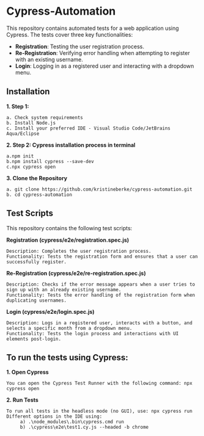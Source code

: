 # Cypress-Automation

This repository contains automated tests for a web application using Cypress. The tests cover three key functionalities:
- **Registration**: Testing the user registration process.
- **Re-Registration**: Verifying error handling when attempting to register with an existing username.
- **Login**: Logging in as a registered user and interacting with a dropdown menu.

## Installation
**1. Step 1:**

	a. Check system requirements
	b. Install Node.js
	c. Install your preferred IDE - Visual Studio Code/JetBrains Aqua/Eclipse   
**2. Step 2: Cypress installation process in terminal**

	a.npm init
	b.npm install cypress --save-dev
	c.npx cypress open
**3. Clone the Repository**

	a. git clone https://github.com/kristineberke/cypress-automation.git
	b. cd cypress-automation

## Test Scripts
This repository contains the following test scripts:

**Registration (cypress/e2e/registration.spec.js)** 

	Description: Completes the user registration process.
	Functionality: Tests the registration form and ensures that a user can successfully register.
**Re-Registration (cypress/e2e/re-registration.spec.js)**

	Description: Checks if the error message appears when a user tries to sign up with an already existing username.
	Functionality: Tests the error handling of the registration form when duplicating usernames.
**Login (cypress/e2e/login.spec.js)**

	Description: Logs in a registered user, interacts with a button, and selects a specific month from a dropdown menu.
	Functionality: Tests the login process and interactions with UI elements post-login.

## To run the tests using Cypress:
**1. Open Cypress**

	You can open the Cypress Test Runner with the following command: npx cypress open
**2. Run Tests**

	To run all tests in the headless mode (no GUI), use: npx cypress run
	Different options in the IDE using: 
 		 a) .\node_modules\.bin\cypress.cmd run 
 		 b) .\cypress\e2e\test1.cy.js --headed -b chrome
